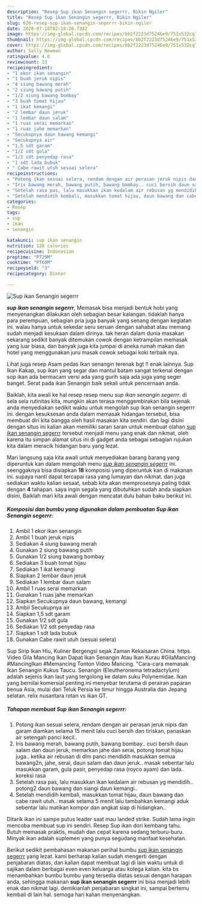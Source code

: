 ```yaml
---
description: "Resep Sup ikan Senangin segerrr, Bikin Ngiler"
title: "Resep Sup ikan Senangin segerrr, Bikin Ngiler"
slug: 626-resep-sup-ikan-senangin-segerrr-bikin-ngiler
date: 2020-07-18T02:18:26.738Z
image: https://img-global.cpcdn.com/recipes/bb2f2223d75246e9/751x532cq70/sup-ikan-senangin-segerrr-foto-resep-utama.jpg
thumbnail: https://img-global.cpcdn.com/recipes/bb2f2223d75246e9/751x532cq70/sup-ikan-senangin-segerrr-foto-resep-utama.jpg
cover: https://img-global.cpcdn.com/recipes/bb2f2223d75246e9/751x532cq70/sup-ikan-senangin-segerrr-foto-resep-utama.jpg
author: Sally Newman
ratingvalue: 4.6
reviewcount: 13
recipeingredient:
- "1 ekor ikan senangin"
- "1 buah jeruk nipis"
- "4 siung bawang merah"
- "2 siung bawang putih"
- "1/2 siung bawang bombay"
- "3 buah tomat hijau"
- "1 ikat kemangi"
- "2 lembar daun jeruk"
- "1 lembar daun salam"
- "1 ruas serai memarkan"
- "1 ruas jahe memarkan"
- "Secukupnya daun bawang kemangi"
- "Secukupnya air"
- "1,5 sdt garam"
- "1/2 sdt gula"
- "1/2 sdt penyedap rasa"
- "1 sdt lada bubuk"
- " Cabe rawit utuh sesuai selera"
recipeinstructions:
- "Potong ikan sesuai selera, rendam dengan air perasan jeruk nipis dan garam diamkan selama 15 menit lalu cuci bersih dan tiriskan, panaskan air setengah panci kecil.."
- "Iris bawang merah, bawang putih, bawang bombay.. cuci bersih daun salam dan daun jeruk, memarkan jahe dan serai, potong tomat hijau juga.. ketika air rebusan di dlm panci mendidih masukkan semua bawang2n, jahe, serai, daun salam dan daun jeruk.. masak sebentar lalu masukkan garam, gula pasir, penyedap rasa (royco ayam) dan lada.. koreksi rasa"
- "Setelah rasa pas, lalu masukkan ikan kedalam air rebusan yg mendidih.. potong2 daun bawang dan siangi daun kemangi.."
- "Setelah mendidih kembali, masukkan tomat hijau, daun bawang dan cabe rawit utuh.. masak selama 5 menit lalu tambahkan kemangi aduk sebentar lalu matikan kompor dan angkat siap di hidangkan.."
categories:
- Resep
tags:
- sup
- ikan
- senangin

katakunci: sup ikan senangin 
nutrition: 128 calories
recipecuisine: Indonesian
preptime: "PT29M"
cooktime: "PT60M"
recipeyield: "3"
recipecategory: Dinner

---
```



![Sup ikan Senangin segerrr](https://img-global.cpcdn.com/recipes/bb2f2223d75246e9/751x532cq70/sup-ikan-senangin-segerrr-foto-resep-utama.jpg)

<b><i>sup ikan senangin segerrr</i></b>, Memasak bisa menjadi bentuk hobi yang menyenangkan dilakukan oleh sebagian besar kalangan. tidaklah hanya para perempuan, sebagian pria juga banyak yang senang dengan kegiatan ini. walau hanya untuk sekedar seru seruan dengan sahabat atau memang sudah menjadi kesukaan dalam dirinya. tak heran dalam dunia masakan sekarang sedikit banyak ditemukan cowok dengan ketrampilan memasak yang luar biasa, dan banyak juga kita jumpai di aneka rumah makan dan hotel yang menggunakan juru masak cowok sebagai koki terbaik nya.

Lihat juga resep Asam pedas Ikan senangin terenak bgt !! enak lainnya. Sup Ikan Kakap, sup ikan yang segar dan mantul batam sangat terkenal dengan sop ikan ada bermacam versi ada yang gurih saja ada juga yang seger banget. Serat pada ikan Senangin baik sekali untuk pencernaan anda.

Baiklah, kita awali ke hal resep resep menu <i>sup ikan senangin segerrr</i>. di sela sela rutinitas kita, mungkin akan terasa menggembirakan bila sejenak anda menyediakan sedikit waktu untuk mengolah sup ikan senangin segerrr ini. dengan kesuksesan anda dalam memasak hidangan tersebut, bisa membuat diri kita bangga oleh hasil masakan kita sendiri. dan lagi disini dengan situs ini kalian akan memiliki saran saran untuk membuat olahan <u>sup ikan senangin segerrr</u> tersebut menjadi menu yang enak dan nikmat, oleh karena itu simpan alamat situs ini di gadget anda sebagai sebagian rujukan kita dalam meracik hidangan baru yang lezat.


Mari langsung saja kita awali untuk menyediakan barang barang yang diperuntuk kan dalam mengolah menu <u><i>sup ikan senangin segerrr</i></u> ini. seenggaknya bisa disiapkan <b>18</b> komposisi yang diperuntuk kan di makanan ini. supaya nanti dapat tercapai rasa yang lumayan dan nikmat. dan juga sediakan waktu kalian sesaat, sebab kita akan memprosesnya paling tidak dengan <b>4</b> tahapan. saya ingin segala yang dibutuhkan sudah anda siapkan disini, Baiklah mari kita awali dengan mencatat dulu bahan baku berikut ini.

<!--inarticleads1-->

##### Komposisi dan bumbu yang digunakan dalam pembuatan Sup ikan Senangin segerrr:

1. Ambil 1 ekor ikan senangin
1. Ambil 1 buah jeruk nipis
1. Sediakan 4 siung bawang merah
1. Gunakan 2 siung bawang putih
1. Gunakan 1/2 siung bawang bombay
1. Sediakan 3 buah tomat hijau
1. Sediakan 1 ikat kemangi
1. Siapkan 2 lembar daun jeruk
1. Sediakan 1 lembar daun salam
1. Ambil 1 ruas serai memarkan
1. Gunakan 1 ruas jahe memarkan
1. Siapkan Secukupnya daun bawang, kemangi
1. Ambil Secukupnya air
1. Siapkan 1,5 sdt garam
1. Gunakan 1/2 sdt gula
1. Sediakan 1/2 sdt penyedap rasa
1. Siapkan 1 sdt lada bubuk
1. Gunakan  Cabe rawit utuh (sesuai selera)


Sup Sirip Ikan Hiu, Kuliner Bergengsi sejak Zaman Kekaisaran China. https. Video Gila Mancing Ikan Dapat Ikan Senangin Atau Ikan Kurau #GilaMancing #MancingIkan #Memancing Tonton Video Mancing. &#34;Cara-cara memasak Ikan Senangin Kukus Taucu. Senangin (Eleutheronema tetradactylum) adalah sejenis ikan laut yang tergolong ke dalam suku Polynemidae. Ikan yang bernilai komersial penting ini menyebar terutama di perairan paparan benua Asia, mulai dari Teluk Persia ke timur hingga Australia dan Jepang selatan. relix nusantara rotan vs ikan GT. 

<!--inarticleads2-->

##### Tahapan membuat Sup ikan Senangin segerrr:

1. Potong ikan sesuai selera, rendam dengan air perasan jeruk nipis dan garam diamkan selama 15 menit lalu cuci bersih dan tiriskan, panaskan air setengah panci kecil..
1. Iris bawang merah, bawang putih, bawang bombay.. cuci bersih daun salam dan daun jeruk, memarkan jahe dan serai, potong tomat hijau juga.. ketika air rebusan di dlm panci mendidih masukkan semua bawang2n, jahe, serai, daun salam dan daun jeruk.. masak sebentar lalu masukkan garam, gula pasir, penyedap rasa (royco ayam) dan lada.. koreksi rasa
1. Setelah rasa pas, lalu masukkan ikan kedalam air rebusan yg mendidih.. potong2 daun bawang dan siangi daun kemangi..
1. Setelah mendidih kembali, masukkan tomat hijau, daun bawang dan cabe rawit utuh.. masak selama 5 menit lalu tambahkan kemangi aduk sebentar lalu matikan kompor dan angkat siap di hidangkan..


Ditarik ikan ini sampe putus leader saat mau landed strike. Sudah lama ingin mencoba membuat sup ini sendiri. Resep Sup ikan dori kembang tahu. Butuh memasak praktis, mudah dan cepat karena sedang terburu-buru. Minyak ikan adalah suplemen yang punya segudang manfaat kesehatan. 

Berikut sedikit pembahasan makanan perihal bumbu <u>sup ikan senangin segerrr</u> yang lezat. kami berharap kalian sudah mengerti dengan penjabaran diatas, dan kalian dapat membuat lagi di lain waktu untuk di sajikan dalam berbagai even even keluarga atau kolega kalian. kita bs menambahkan bumbu bumbu yang tersedia diatas sesuai dengan harapan anda, sehingga makanan <b>sup ikan senangin segerrr</b> ini bisa menjadi lebih enak dan nikmat lagi. demikianlah penjabaran singkat ini, sampai bertemu kembali di lain hal. semoga hari kalian menyenangkan.
